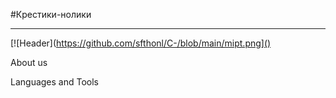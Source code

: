 #Крестики-нолики
____
[![Header](https://github.com/sfthonl/C-/blob/main/mipt.png]()

About us

Languages and Tools
